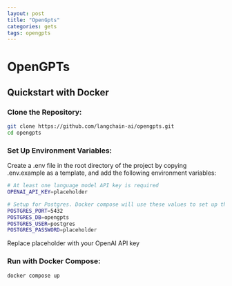 ```yaml
---
layout: post
title: "OpenGpts"
categories: gets
tags: opengpts
---
```


# OpenGPTs

## Quickstart with Docker

### Clone the Repository:

```sh
git clone https://github.com/langchain-ai/opengpts.git
cd opengpts
```

### Set Up Environment Variables:

Create a .env file in the root directory of the project by copying .env.example as a template, and add the following environment variables:

```sh
# At least one language model API key is required
OPENAI_API_KEY=placeholder

# Setup for Postgres. Docker compose will use these values to set up the database.
POSTGRES_PORT=5432
POSTGRES_DB=opengpts
POSTGRES_USER=postgres
POSTGRES_PASSWORD=placeholder
```

Replace placeholder with your OpenAI API key

### Run with Docker Compose:

```sh
docker compose up
```


